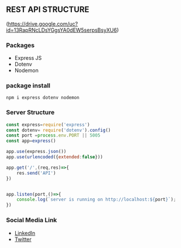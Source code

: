 ## REST API STRUCTURE 

(https://drive.google.com/uc?id=13RapRNcLDsYGgsYA0dEW5serpsBsyXU6)


### Packages
* Express JS
* Dotenv
* Nodemon

### package install
```console 
npm i express dotenv nodemon
```



### Server Structure
```js
const express=require('express')
const dotenv= require('dotenv').config()
const port =process.env.PORT || 5005
const app=express()

app.use(express.json())
app.use(urlencoded({extended:false}))

app.get('/',(req,res)=>{
    res.send('API')
})


app.listen(port,()=>{
    console.log(`server is running on http://localhost:${port}`);
})
```

### Social Media Link
* [LinkedIn](https://www.linkedin.com/in/rej0yanislam/) </br>
* [Twitter](https://twitter.com/rej0yanislam)

